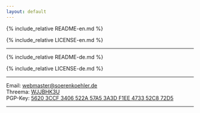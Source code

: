 ```yaml
---
layout: default
---
```

{% include_relative README-en.md %}

{% include_relative LICENSE-en.md %}

----
{% include_relative README-de.md %}

{% include_relative LICENSE-de.md %}

----
Email: [webmaster@soerenkoehler.de](mailto:webmaster@soerenkoehler.de)  
Threema: [WJJBHK3U](threema://add?id=WJJBHK3U)  
PGP-Key: [5620 3CCF 3406 522A 57A5  3A3D F1EE 4733 52C8 72D5](pgp-key.html)

----
